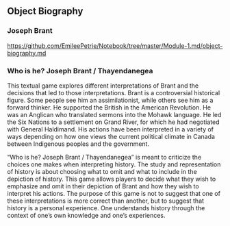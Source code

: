 
## Object Biography

### Joseph Brant
https://github.com/EmileePetrie/Notebook/tree/master/Module-1.md/object-biography.md

### Who is he? Joseph Brant / Thayendanegea
This textual game explores different interpretations of Brant and the decisions that led to those interpretations. Brant is a controversial historical figure. Some people see him an assimilationist, while others see him as a forward thinker. He supported the British in the American Revolution. He was an Anglican who translated sermons into the Mohawk language. He led the Six Nations to a settlement on Grand River, for which he had negotiated with General Haldimand. His actions have been interpreted in a variety of ways depending on how one views the current political climate in Canada between Indigenous peoples and the government. 

“Who is he? Joseph Brant / Thayendanegea” is meant to criticize the choices one makes when interpreting history. The study and representation of history is about choosing what to omit and what to include in the depiction of history. This game allows players to decide what they wish to emphasize and omit in their depiction of Brant and how they wish to interpret his actions. The purpose of this game is not to suggest that one of these interpretations is more correct than another, but to suggest that history is a personal experience. One understands history through the context of one’s own knowledge and one’s experiences. 
